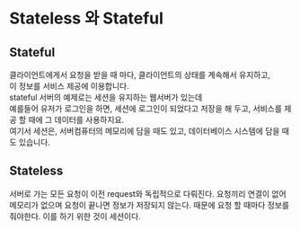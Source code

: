 # Stateless 와 Stateful

## Stateful

클라이언트에게서 요청을 받을 때 마다, 클라이언트의 상태를 계속해서 유지하고, <br />
이 정보를 서비스 제공에 이용합니다. <br />
stateful 서버의 예제로는 세션을 유지하는 웹서버가 있는데 <br />
예를들어 유저가 로그인을 하면, 세션에 로그인이 되었다고 저장을 해 두고, 서비스를 제공 할 때에 그 데이터를 사용하지요. <br />
여기서 세션은, 서버컴퓨터의 메모리에 담을 때도 있고, 데이터베이스 시스템에 담을 때도 있습니다.<br />

## Stateless

서버로 가는 모든 요청이 이전 request와 독립적으로 다뤄진다.
요청끼리 연결이 없어 메모리가 없으며 요청이 끝나면 정보가 저장되지 않는다.
때문에 요청 할 때마다 정보를 줘야한다.
이를 하기 위한 것이 세션이다.

